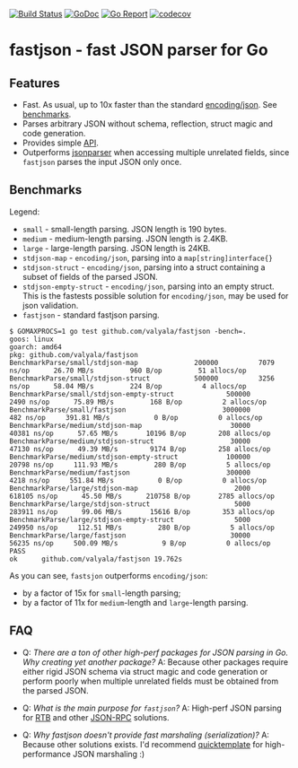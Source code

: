 [![Build Status](https://travis-ci.org/valyala/fastjson.svg)](https://travis-ci.org/valyala/fastjson)
[![GoDoc](https://godoc.org/github.com/valyala/fastjson?status.svg)](http://godoc.org/github.com/valyala/fastjson)
[![Go Report](https://goreportcard.com/badge/github.com/valyala/fastjson)](https://goreportcard.com/report/github.com/valyala/fastjson)
[![codecov](https://codecov.io/gh/valyala/fastjson/branch/master/graph/badge.svg)](https://codecov.io/gh/valyala/fastjson)

# fastjson - fast JSON parser for Go

## Features

  * Fast. As usual, up to 10x faster than the standard [encoding/json](https://golang.org/pkg/encoding/json/).
    See [benchmarks](#benchmarks).
  * Parses arbitrary JSON without schema, reflection, struct magic and code generation.
  * Provides simple [API](http://godoc.org/github.com/valyala/fastjson).
  * Outperforms [jsonparser](https://github.com/buger/jsonparser) when accessing
    multiple unrelated fields, since `fastjson` parses the input JSON only once.


## Benchmarks

Legend:

  * `small` - small-length parsing. JSON length is 190 bytes.
  * `medium` - medium-length parsing. JSON length is 2.4KB.
  * `large` - large-length parsing. JSON length is 24KB.
  * `stdjson-map` - `encoding/json`, parsing into a `map[string]interface{}`
  * `stdjson-struct` - `encoding/json`, parsing into a struct containing
    a subset of fields of the parsed JSON.
  * `stdjson-empty-struct` - `encoding/json`, parsing into an empty struct.
    This is the fastests possible solution for `encoding/json`, may be used
    for json validation.
  * `fastjson` - standard fastjson parsing.

```
$ GOMAXPROCS=1 go test github.com/valyala/fastjson -bench=.
goos: linux
goarch: amd64
pkg: github.com/valyala/fastjson
BenchmarkParse/small/stdjson-map         	  200000	      7079 ns/op	  26.70 MB/s	     960 B/op	      51 allocs/op
BenchmarkParse/small/stdjson-struct      	  500000	      3256 ns/op	  58.04 MB/s	     224 B/op	       4 allocs/op
BenchmarkParse/small/stdjson-empty-struct         	  500000	      2490 ns/op	  75.89 MB/s	     168 B/op	       2 allocs/op
BenchmarkParse/small/fastjson                     	 3000000	       482 ns/op	 391.81 MB/s	       0 B/op	       0 allocs/op
BenchmarkParse/medium/stdjson-map                 	   30000	     40381 ns/op	  57.65 MB/s	   10196 B/op	     208 allocs/op
BenchmarkParse/medium/stdjson-struct              	   30000	     47130 ns/op	  49.39 MB/s	    9174 B/op	     258 allocs/op
BenchmarkParse/medium/stdjson-empty-struct        	  100000	     20798 ns/op	 111.93 MB/s	     280 B/op	       5 allocs/op
BenchmarkParse/medium/fastjson                    	  300000	      4218 ns/op	 551.84 MB/s	       0 B/op	       0 allocs/op
BenchmarkParse/large/stdjson-map                  	    2000	    618105 ns/op	  45.50 MB/s	  210758 B/op	    2785 allocs/op
BenchmarkParse/large/stdjson-struct               	    5000	    283911 ns/op	  99.06 MB/s	   15616 B/op	     353 allocs/op
BenchmarkParse/large/stdjson-empty-struct         	    5000	    249950 ns/op	 112.51 MB/s	     280 B/op	       5 allocs/op
BenchmarkParse/large/fastjson                     	   30000	     56235 ns/op	 500.09 MB/s	       9 B/op	       0 allocs/op
PASS
ok  	github.com/valyala/fastjson	19.762s
```

As you can see, `fastsjon` outperforms `encoding/json`:

  * by a factor of 15x for `small`-length parsing;
  * by a factor of 11x for `medium`-length and `large`-length parsing.


## FAQ

  * Q: _There are a ton of other high-perf packages for JSON parsing in Go. Why creating yet another package?_
    A: Because other packages require either rigid JSON schema via struct magic
       and code generation or perform poorly when multiple unrelated fields
       must be obtained from the parsed JSON.

  * Q: _What is the main purpose for `fastjson`?_
    A: High-perf JSON parsing for [RTB](https://www.iab.com/wp-content/uploads/2015/05/OpenRTB_API_Specification_Version_2_3_1.pdf)
       and other [JSON-RPC](https://en.wikipedia.org/wiki/JSON-RPC) solutions.

  * Q: _Why fastjson doesn't provide fast marshaling (serialization)?_
    A: Because other solutions exists. I'd recommend [quicktemplate](https://github.com/valyala/quicktemplate#use-cases)
       for high-performance JSON marshaling :)
